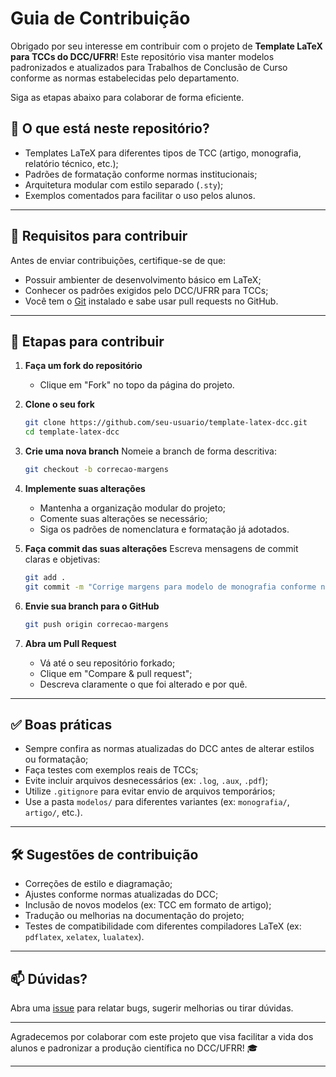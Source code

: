 # Guia de Contribuição

Obrigado por seu interesse em contribuir com o projeto de **Template LaTeX para TCCs do DCC/UFRR**! Este repositório visa manter modelos padronizados e atualizados para Trabalhos de Conclusão de Curso conforme as normas estabelecidas pelo departamento.

Siga as etapas abaixo para colaborar de forma eficiente.

## 🧾 O que está neste repositório?

* Templates LaTeX para diferentes tipos de TCC (artigo, monografia, relatório técnico, etc.);
* Padrões de formatação conforme normas institucionais;
* Arquitetura modular com estilo separado (`.sty`);
* Exemplos comentados para facilitar o uso pelos alunos.

---

## 📌 Requisitos para contribuir

Antes de enviar contribuições, certifique-se de que:

* Possuir ambienter de desenvolvimento básico em LaTeX;
* Conhecer os padrões exigidos pelo DCC/UFRR para TCCs;
* Você tem o [Git](https://git-scm.com/) instalado e sabe usar pull requests no GitHub.

---

## 🚀 Etapas para contribuir

1. **Faça um fork do repositório**

   * Clique em "Fork" no topo da página do projeto.

2. **Clone o seu fork**

   ```bash
   git clone https://github.com/seu-usuario/template-latex-dcc.git
   cd template-latex-dcc
   ```

3. **Crie uma nova branch**
   Nomeie a branch de forma descritiva:

   ```bash
   git checkout -b correcao-margens
   ```

4. **Implemente suas alterações**

   * Mantenha a organização modular do projeto;
   * Comente suas alterações se necessário;
   * Siga os padrões de nomenclatura e formatação já adotados.

5. **Faça commit das suas alterações**
   Escreva mensagens de commit claras e objetivas:

   ```bash
   git add .
   git commit -m "Corrige margens para modelo de monografia conforme nova norma"
   ```

6. **Envie sua branch para o GitHub**

   ```bash
   git push origin correcao-margens
   ```

7. **Abra um Pull Request**

   * Vá até o seu repositório forkado;
   * Clique em "Compare & pull request";
   * Descreva claramente o que foi alterado e por quê.

---

## ✅ Boas práticas

* Sempre confira as normas atualizadas do DCC antes de alterar estilos ou formatação;
* Faça testes com exemplos reais de TCCs;
* Evite incluir arquivos desnecessários (ex: `.log`, `.aux`, `.pdf`);
* Utilize `.gitignore` para evitar envio de arquivos temporários;
* Use a pasta `modelos/` para diferentes variantes (ex: `monografia/`, `artigo/`, etc.).

---

## 🛠 Sugestões de contribuição

* Correções de estilo e diagramação;
* Ajustes conforme normas atualizadas do DCC;
* Inclusão de novos modelos (ex: TCC em formato de artigo);
* Tradução ou melhorias na documentação do projeto;
* Testes de compatibilidade com diferentes compiladores LaTeX (ex: `pdflatex`, `xelatex`, `lualatex`).

---

## 📫 Dúvidas?

Abra uma [issue](https://github.com/hbgit/template-tcc-dcc-ufrr/issues) para relatar bugs, sugerir melhorias ou tirar dúvidas.

---

Agradecemos por colaborar com este projeto que visa facilitar a vida dos alunos e padronizar a produção científica no DCC/UFRR! 🎓

---